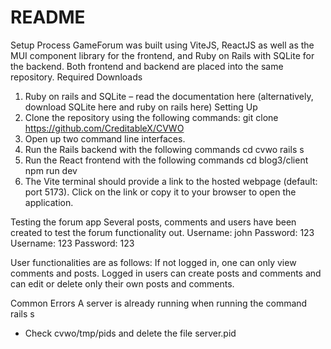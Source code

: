 # README

Setup Process
GameForum was built using ViteJS, ReactJS as well as the MUI component library for the frontend, and Ruby on Rails with SQLite for the backend. Both frontend and backend are placed into the same repository.
Required Downloads
1.	Ruby on rails and SQLite – read the documentation here (alternatively, download SQLite here and ruby on rails here)
Setting Up
1.	Clone the repository using the following commands: 
git clone https://github.com/CreditableX/CVWO
2.	Open up two command line interfaces.
3.	Run the Rails backend with the following commands
cd cvwo
rails s
4.	Run the React frontend with the following commands
cd blog3/client
npm run dev
5.	The Vite terminal should provide a link to the hosted webpage (default: port 5173). Click on the link or copy it to your browser to open the application.

 
Testing the forum app
Several posts, comments and users have been created to test the forum functionality out. 
Username: john Password: 123
Username: 123 Password: 123


User functionalities are as follows:
If not logged in, one can only view comments and posts.
Logged in users can create posts and comments and can edit or delete only their own posts and comments.

Common Errors
A server is already running when running the command rails s
-	Check cvwo/tmp/pids and delete the file server.pid


